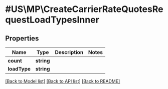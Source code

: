 # #US\MP\CreateCarrierRateQuotesRequestLoadTypesInner

## Properties

Name | Type | Description | Notes
------------ | ------------- | ------------- | -------------
**count** | **string** |  |
**loadType** | **string** |  |


[[Back to Model list]](../) [[Back to API list]](../../Api/US/MP) [[Back to README]](../../README.md)
